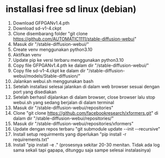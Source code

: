 #  installasi free sd linux (debian)
1. Download GFPGANv1.4.pth
2. Download sd-v1-4.ckpt
3. Clone disembarang folder "git clone https://github.com/AUTOMATIC1111/stable-diffusion-webui"
4. Masuk dir "/stable-diffusion-webui/"
5. Create venv menggunakan python3.10
6. Aktifkan venv
7. Update pip ke versi terbaru menggunakan python3.10
8. Copy file GFPGANv1.4.pth ke dalam dir "/stable-diffusion-webui/"
9. Copy file sd-v1-4.ckpt ke dalam dir "/stable-diffusion-webui/models/Stable-diffusion/"
10. Jalankan webui.sh menggunakan bash
11. Setelah installasi selesai jalankan di dalam web browser sesuai dengan port yang disediakan
12. Setelah berhasil dijalankan di dalam browser, close browser lalu stop webui.sh yang sedang berjalan di dalam terminal
13. Masuk dir "/stable-diffusion-webui/repositories"
14. Clone "git clone https://github.com/facebookresearch/xformers.git" di dalam dir "/stable-diffusion-webui/repositories/"
15. Masuk dir "/stable-diffusion-webui/repositories/xformers"
16. Update dengan repos terbaru "git submodule update --init --recursive"
17. Install setup requirments yang diperlukan "pip install -r requirements.txt"
18. Install "pip install -e ." (prosesnya sekitar 20-30 menitan. Tidak ada log sama sekali tapi gapapa, ditunggu saja sampe selesai instalasinya)
